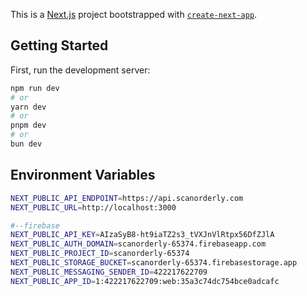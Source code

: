This is a [Next.js](https://nextjs.org) project bootstrapped with [`create-next-app`](https://nextjs.org/docs/app/api-reference/cli/create-next-app).

## Getting Started

First, run the development server:

```bash
npm run dev
# or
yarn dev
# or
pnpm dev
# or
bun dev
```

## Environment Variables

```bash
NEXT_PUBLIC_API_ENDPOINT=https://api.scanorderly.com
NEXT_PUBLIC_URL=http://localhost:3000

#--firebase
NEXT_PUBLIC_API_KEY=AIzaSyB8-ht9iaTZ2s3_tVXJnVlRtpx56DfZJlA
NEXT_PUBLIC_AUTH_DOMAIN=scanorderly-65374.firebaseapp.com
NEXT_PUBLIC_PROJECT_ID=scanorderly-65374
NEXT_PUBLIC_STORAGE_BUCKET=scanorderly-65374.firebasestorage.app
NEXT_PUBLIC_MESSAGING_SENDER_ID=422217622709
NEXT_PUBLIC_APP_ID=1:422217622709:web:35a3c74dc754bce0adcafc
```
